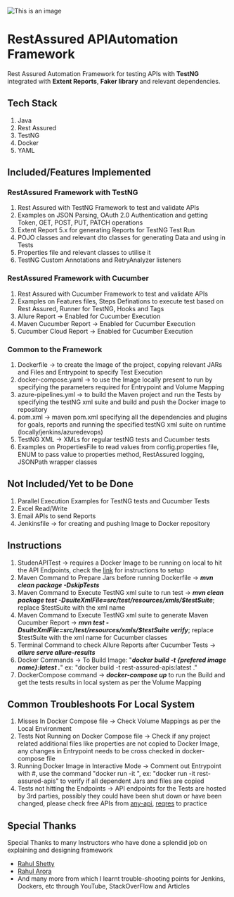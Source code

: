 ![This is an image](https://www.north-47.com/wp-content/uploads/2021/06/rest-assured-resized-copy.jpg) 

# RestAssured APIAutomation Framework
Rest Assured Automation Framework for testing APIs with **TestNG** integrated with **Extent Reports**, **Faker library** and relevant dependencies.

## Tech Stack
1. Java
2. Rest Assured 
3. TestNG
4. Docker
5. YAML

## Included/Features Implemented
### RestAssured Framework with TestNG
1. Rest Assured with TestNG Framework to test and validate APIs
2. Examples on JSON Parsing, OAuth 2.0 Authentication and getting Token, GET, POST, PUT, PATCH operations
3. Extent Report 5.x for generating Reports for TestNG Test Run
4. POJO classes and relevant dto classes for generating Data and using in Tests
5. Properties file and relevant classes to utilise it
6. TestNG Custom Annotations and RetryAnalyzer listeners

### RestAssured Framework with Cucumber
1. Rest Assured with Cucumber Framework to test and validate APIs
2. Examples on Features files, Steps Definations to execute test based on Rest Assured, Runner for TestNG, Hooks and Tags 
3. Allure Report -> Enabled for Cucumber Execution
4. Maven Cucumber Report -> Enabled for Cucumber Execution
5. Cucumber Cloud Report -> Enabled for Cucumber Execution

### Common to the Framework
1. Dockerfile -> to create the Image of the project, copying relevant JARs and Files and Entrypoint to specify Test Execution
2. docker-compose.yaml -> to use the Image locally present to run by specifying the parameters required for Entrypoint and Volume Mapping
3. azure-pipelines.yml -> to build the Maven project and run the Tests by specifying the testNG xml suite and build and push the Docker image to repository
4. pom.xml -> maven pom.xml specifying all the dependencies and plugins for goals, reports and running the specified testNG xml suite on runtime (locally/jenkins/azuredevops)
5. TestNG XML -> XMLs for regular testNG tests and Cucumber tests 
6. Examples on PropertiesFile to read values from config.properties file, ENUM to pass value to properties method, RestAssured logging, JSONPath wrapper classes 

## Not Included/Yet to be Done
1. Parallel Execution Examples for TestNG tests and Cucumber Tests
3. Excel Read/Write
4. Email APIs to send Reports
5. Jenkinsfile -> for creating and pushing Image to Docker repository

## Instructions
1. StudenAPITest -> requires a Docker Image to be running on local to hit the API Endpoints, check the [link](https://hub.docker.com/r/tejasn1/student-app) for instructions to setup
2. Maven Command to Prepare Jars before running Dockerfile -> ***mvn clean package -DskipTests***
3. Maven Command to Execute TestNG xml suite to run test -> ***mvn clean package test -DsuiteXmlFile=src/test/resources/xmls/$testSuite***; replace $testSuite with the xml name
4. Maven Command to Execute TestNG xml suite to generate Maven Cucumber Report -> ***mvn test -DsuiteXmlFile=src/test/resources/xmls/$testSuite verify***; replace $testSuite with the xml name for Cucumber classes
5. Terminal Command to check Allure Reports after Cucumber Tests -> ***allure serve allure-results***
6. Docker Commands -> To Build Image: "***docker build -t {prefered image name}:latest .***" ex: "docker build -t rest-assured-apis:latest ."
7. DockerCompose command -> ***docker-compose up*** to run the Build and get the tests results in local system as per the Volume Mapping

## Common Troubleshoots For Local System
1. Misses In Docker Compose file -> Check Volume Mappings as per the Local Environment
2. Tests Not Running on Docker Compose file -> Check if any project related additional files like properties are not copied to Docker Image, any changes in Entrypoint needs to be cross checked in docker-compose file 
3. Running Docker Image in Interactive Mode -> Comment out Entrypoint with #, use the command "docker run -it <the image name specified>", ex: "docker run -it rest-assured-apis" to verify if all dependent Jars and files are copied
4. Tests not hitting the Endpoints -> API endpoints for the Tests are hosted by 3rd parties, possibly they could have been shut down or have been changed, please check free APIs from [any-api](https://any-api.com/), [reqres](https://reqres.in/) to practice

## Special Thanks
Special Thanks to many Instructors who have done a splendid job on explaining and designing framework
- [Rahul Shetty](https://rahulshettyacademy.com/#/index)
- [Rahul Arora](https://www.youtube.com/channel/UCVqvL7lt2hemvSlg6ihLWYw)
- And many more from which I learnt trouble-shooting points for Jenkins, Dockers, etc through YouTube, StackOverFlow and Articles 
